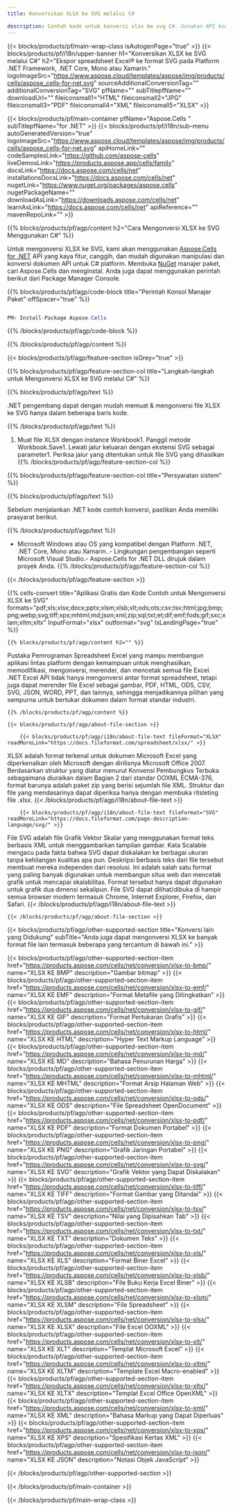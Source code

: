 ```yaml
---
title: Konversikan XLSX ke SVG melalui C#

description: Contoh kode untuk konversi xlsx ke svg C#. Gunakan API kode contoh untuk file batch xlsx ke konversi svg dalam VB.NET, Asp.NET atau aplikasi berbasis .NET apa pun.
---
```

{{< blocks/products/pf/main-wrap-class isAutogenPage="true" >}}
{{< blocks/products/pf/i18n/upper-banner h1="Konversikan XLSX ke SVG melalui C#" h2="Ekspor spreadsheet Excel® ke format SVG pada Platform .NET Framework, .NET Core, Mono atau Xamarin." logoImageSrc="https://www.aspose.cloud/templates/aspose/img/products/cells/aspose_cells-for-net.svg" sourceAdditionalConversionTag="" additionalConversionTag="SVG" pfName="" subTitlepfName="" downloadUrl="" fileiconsmall1="HTML" fileiconsmall2="JPG" fileiconsmall3="PDF" fileiconsmall4="XML" fileiconsmall5="XLSX" >}}

{{< blocks/products/pf/main-container pfName="Aspose.Cells " subTitlepfName="for .NET" >}}
{{< blocks/products/pf/i18n/sub-menu autoGeneratedVersion="true" logoImageSrc="https://www.aspose.cloud/templates/aspose/img/products/cells/aspose_cells-for-net.svg" apiHomeLink="" codeSamplesLink="https://github.com/aspose-cells" liveDemosLink="https://products.aspose.app/cells/family" docsLink="https://docs.aspose.com/cells/net" installationsDocsLink="https://docs.aspose.com/cells/net" nugetLink="https://www.nuget.org/packages/aspose.cells" nugetPackageName="" downloadAsLink="https://downloads.aspose.com/cells/net" learnAsLink="https://docs.aspose.com/cells/net" apiReference="" mavenRepoLink="" >}}

{{% blocks/products/pf/agp/content h2="Cara Mengonversi XLSX ke SVG Menggunakan C#" %}}

 Untuk mengonversi XLSX ke SVG, kami akan menggunakan
 [Aspose.Cells for .NET](https://products.aspose.com/cells/net) 
 API yang kaya fitur, canggih, dan mudah digunakan manipulasi dan konversi dokumen API untuk C# platform. Membuka
 [NuGet](https://www.nuget.org/packages/aspose.cells) 
 manajer paket, cari
 Aspose.Cells 
 dan menginstal. Anda juga dapat menggunakan perintah berikut dari Package Manager Console.

{{% blocks/products/pf/agp/code-block title="Perintah Konsol Manajer Paket" offSpacer="true" %}}

```cs

PM> Install-Package Aspose.Cells


```

{{% /blocks/products/pf/agp/code-block %}}

{{% /blocks/products/pf/agp/content %}}

{{< blocks/products/pf/agp/feature-section isGrey="true" >}}

{{% blocks/products/pf/agp/feature-section-col title="Langkah-langkah untuk Mengonversi XLSX ke SVG melalui C#" %}}

{{% blocks/products/pf/agp/text %}}

 .NET pengembang dapat dengan mudah memuat & mengonversi file XLSX ke SVG hanya dalam beberapa baris kode.

{{% /blocks/products/pf/agp/text %}}

1. Muat file XLSX dengan instance Workbook1. Panggil metode Workbook.Save1. Lewati jalur keluaran dengan ekstensi SVG sebagai parameter1. Periksa jalur yang ditentukan untuk file SVG yang dihasilkan
{{% /blocks/products/pf/agp/feature-section-col %}}

{{% blocks/products/pf/agp/feature-section-col title="Persyaratan sistem" %}}

{{% blocks/products/pf/agp/text %}}

 Sebelum menjalankan .NET kode contoh konversi, pastikan Anda memiliki prasyarat berikut.

{{% /blocks/products/pf/agp/text %}}

- Microsoft Windows atau OS yang kompatibel dengan Platform .NET, .NET Core, Mono atau Xamarin..- Lingkungan pengembangan seperti Microsoft Visual Studio.- Aspose.Cells for .NET DLL dirujuk dalam proyek Anda.
{{% /blocks/products/pf/agp/feature-section-col %}}

{{< /blocks/products/pf/agp/feature-section >}}

{{% cells-convert title="Aplikasi Gratis dan Kode Contoh untuk Mengonversi XLSX ke SVG" formats="pdf;xls;xlsx;docx;pptx;xlsm;xlsb;xlt;ods;ots;csv;tsv;html;jpg;bmp;png;webp;svg;tiff;xps;mhtml;md;json;xml;zip;sql;txt;et;dif;emf;fods;gif;sxc;xlam;xltm;xltx" InputFormat="xlsx" outformat="svg" IsLandingPage="true" %}}
 
<!-- aboutfile Starts -->

    {{% blocks/products/pf/agp/content h2="" %}}

 Pustaka Pemrograman Spreadsheet Excel yang mampu membangun aplikasi lintas platform dengan kemampuan untuk menghasilkan, memodifikasi, mengonversi, merender, dan mencetak semua file Excel. .NET Excel API tidak hanya mengonversi antar format spreadsheet, tetapi juga dapat merender file Excel sebagai gambar, PDF, HTML, ODS, CSV, SVG, JSON, WORD, PPT, dan lainnya, sehingga menjadikannya pilihan yang sempurna untuk bertukar dokumen dalam format standar industri.

    {{% /blocks/products/pf/agp/content %}}

    {{< blocks/products/pf/agp/about-file-section >}}

        {{< blocks/products/pf/agp/i18n/about-file-text fileFormat="XLSX" readMoreLink="https://docs.fileformat.com/spreadsheet/xlsx/" >}}
XLSX adalah format terkenal untuk dokumen Microsoft Excel yang diperkenalkan oleh Microsoft dengan dirilisnya Microsoft Office 2007. Berdasarkan struktur yang diatur menurut Konvensi Pembungkus Terbuka sebagaimana diuraikan dalam Bagian 2 dari standar OOXML ECMA-376, format barunya adalah paket zip yang berisi sejumlah file XML. Struktur dan file yang mendasarinya dapat diperiksa hanya dengan membuka ritsleting file .xlsx.
        {{< /blocks/products/pf/agp/i18n/about-file-text >}}

        {{< blocks/products/pf/agp/i18n/about-file-text fileFormat="SVG" readMoreLink="https://docs.fileformat.com/page-description-language/svg/" >}}
File SVG adalah file Grafik Vektor Skalar yang menggunakan format teks berbasis XML untuk menggambarkan tampilan gambar. Kata Scalable mengacu pada fakta bahwa SVG dapat diskalakan ke berbagai ukuran tanpa kehilangan kualitas apa pun. Deskripsi berbasis teks dari file tersebut membuat mereka independen dari resolusi. Ini adalah salah satu format yang paling banyak digunakan untuk membangun situs web dan mencetak grafik untuk mencapai skalabilitas. Format tersebut hanya dapat digunakan untuk grafik dua dimensi sekalipun. File SVG dapat dilihat/dibuka di hampir semua browser modern termasuk Chrome, Internet Explorer, Firefox, dan Safari.
        {{< /blocks/products/pf/agp/i18n/about-file-text >}}

    {{< /blocks/products/pf/agp/about-file-section >}}

<!-- aboutfile Ends -->

{{< blocks/products/pf/agp/other-supported-section title="Konversi lain yang Didukung" subTitle="Anda juga dapat mengonversi XLSX ke banyak format file lain termasuk beberapa yang tercantum di bawah ini." >}}

{{< blocks/products/pf/agp/other-supported-section-item href="https://products.aspose.com/cells/net/conversion/xlsx-to-bmp/" name="XLSX KE BMP" description="Gambar bitmap" >}}
{{< blocks/products/pf/agp/other-supported-section-item href="https://products.aspose.com/cells/net/conversion/xlsx-to-emf/" name="XLSX KE EMF" description="Format Metafile yang Ditingkatkan" >}}
{{< blocks/products/pf/agp/other-supported-section-item href="https://products.aspose.com/cells/net/conversion/xlsx-to-gif/" name="XLSX KE GIF" description="Format Pertukaran Grafis" >}}
{{< blocks/products/pf/agp/other-supported-section-item href="https://products.aspose.com/cells/net/conversion/xlsx-to-html/" name="XLSX KE HTML" description="Hyper Text Markup Language" >}}
{{< blocks/products/pf/agp/other-supported-section-item href="https://products.aspose.com/cells/net/conversion/xlsx-to-md/" name="XLSX KE MD" description="Bahasa Penurunan Harga" >}}
{{< blocks/products/pf/agp/other-supported-section-item href="https://products.aspose.com/cells/net/conversion/xlsx-to-mhtml/" name="XLSX KE MHTML" description="Format Arsip Halaman Web" >}}
{{< blocks/products/pf/agp/other-supported-section-item href="https://products.aspose.com/cells/net/conversion/xlsx-to-ods/" name="XLSX KE ODS" description="File Spreadsheet OpenDocument" >}}
{{< blocks/products/pf/agp/other-supported-section-item href="https://products.aspose.com/cells/net/conversion/xlsx-to-pdf/" name="XLSX KE PDF" description="Format Dokumen Portabel" >}}
{{< blocks/products/pf/agp/other-supported-section-item href="https://products.aspose.com/cells/net/conversion/xlsx-to-png/" name="XLSX KE PNG" description="Grafik Jaringan Portabel" >}}
{{< blocks/products/pf/agp/other-supported-section-item href="https://products.aspose.com/cells/net/conversion/xlsx-to-svg/" name="XLSX KE SVG" description="Grafik Vektor yang Dapat Diskalakan" >}}
{{< blocks/products/pf/agp/other-supported-section-item href="https://products.aspose.com/cells/net/conversion/xlsx-to-tiff/" name="XLSX KE TIFF" description="Format Gambar yang Ditandai" >}}
{{< blocks/products/pf/agp/other-supported-section-item href="https://products.aspose.com/cells/net/conversion/xlsx-to-tsv/" name="XLSX KE TSV" description="Nilai yang Dipisahkan Tab" >}}
{{< blocks/products/pf/agp/other-supported-section-item href="https://products.aspose.com/cells/net/conversion/xlsx-to-txt/" name="XLSX KE TXT" description="Dokumen Teks" >}}
{{< blocks/products/pf/agp/other-supported-section-item href="https://products.aspose.com/cells/net/conversion/xlsx-to-xls/" name="XLSX KE XLS" description="Format Biner Excel" >}}
{{< blocks/products/pf/agp/other-supported-section-item href="https://products.aspose.com/cells/net/conversion/xlsx-to-xlsb/" name="XLSX KE XLSB" description="File Buku Kerja Excel Biner" >}}
{{< blocks/products/pf/agp/other-supported-section-item href="https://products.aspose.com/cells/net/conversion/xlsx-to-xlsm/" name="XLSX KE XLSM" description="File Spreadsheet" >}}
{{< blocks/products/pf/agp/other-supported-section-item href="https://products.aspose.com/cells/net/conversion/xlsx-to-xlsx/" name="XLSX KE XLSX" description="File Excel OOXML" >}}
{{< blocks/products/pf/agp/other-supported-section-item href="https://products.aspose.com/cells/net/conversion/xlsx-to-xlt/" name="XLSX KE XLT" description="Templat Microsoft Excel" >}}
{{< blocks/products/pf/agp/other-supported-section-item href="https://products.aspose.com/cells/net/conversion/xlsx-to-xltm/" name="XLSX KE XLTM" description="Template Excel Macro-enabled" >}}
{{< blocks/products/pf/agp/other-supported-section-item href="https://products.aspose.com/cells/net/conversion/xlsx-to-xltx/" name="XLSX KE XLTX" description="Templat Excel Office OpenXML" >}}
{{< blocks/products/pf/agp/other-supported-section-item href="https://products.aspose.com/cells/net/conversion/xlsx-to-xml/" name="XLSX KE XML" description="Bahasa Markup yang Dapat Diperluas" >}}
{{< blocks/products/pf/agp/other-supported-section-item href="https://products.aspose.com/cells/net/conversion/xlsx-to-xps/" name="XLSX KE XPS" description="Spesifikasi Kertas XML" >}}
{{< blocks/products/pf/agp/other-supported-section-item href="https://products.aspose.com/cells/net/conversion/xlsx-to-json/" name="XLSX KE JSON" description="Notasi Objek JavaScript" >}}

{{< /blocks/products/pf/agp/other-supported-section >}}

{{< /blocks/products/pf/main-container >}}
    
{{< /blocks/products/pf/main-wrap-class >}}
